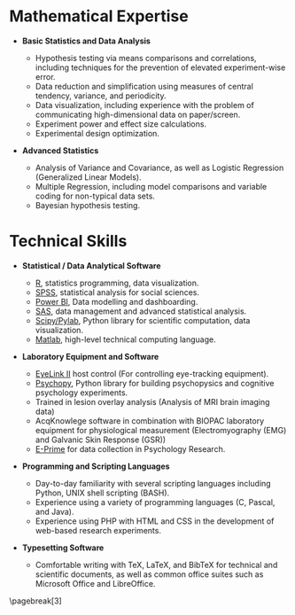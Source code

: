 Mathematical Expertise
======================

* **Basic Statistics and Data Analysis**
    + Hypothesis testing via means comparisons and correlations, including techniques for the prevention of elevated experiment-wise error.
    + Data reduction and simplification using measures of central tendency, variance, and periodicity.
    + Data visualization, including experience with the problem of communicating high-dimensional data on paper/screen.
    + Experiment power and effect size calculations.
    + Experimental design optimization.

* **Advanced Statistics**
    + Analysis of Variance and Covariance, as well as Logistic Regression (Generalized Linear Models).
    + Multiple Regression, including model comparisons and variable coding for non-typical data sets.
    + Bayesian hypothesis testing.

Technical Skills
================

* **Statistical / Data Analytical Software**
    + [R](http://www.r-project.org/), statistics programming, data visualization.
    + [SPSS](http://www.spss.com/), statistical analysis for
	social sciences.
    + [Power BI](https://powerbi.microsoft.com/en-ca/), Data modelling and dashboarding. 
    + [SAS](http://www.sas.com/), data management and advanced
	statistical analysis.
    + [Scipy/Pylab](http://www.scipy.org/), Python library for
	scientific computation, data visualization.
    + [Matlab](https://www.mathworks.com/products/matlab/),
	high-level technical computing language.

* **Laboratory Equipment and Software**
    + [EyeLink II](www.sr-research.com) host control (For controlling eye-tracking equipment).
    + [Psychopy](http://www.psychopy.org/), Python library for building psychopysics and cognitive psychology experiments.
    + Trained in lesion overlay analysis (Analysis of MRI brain imaging data)
    + AcqKnowlege software in combination with BIOPAC laboratory equipment for physiological measurement (Electromyography (EMG) and Galvanic Skin Response (GSR))
    + [E-Prime](http://www.pstnet.com/products/e-prime/) for data collection in Psychology Research.

* **Programming and Scripting Languages**
    + Day-to-day familiarity with several scripting languages
	including Python, UNIX shell scripting (BASH).
    + Experience using a variety of programming languages (C,
	Pascal, and Java).
    + Experience using PHP with HTML and CSS in the development of web-based research experiments.

* **Typesetting Software**
    + Comfortable writing with TeX, LaTeX, and BibTeX for
	technical and scientific documents, as well as common
	office suites such as Microsoft Office and LibreOffice.

\pagebreak[3]
